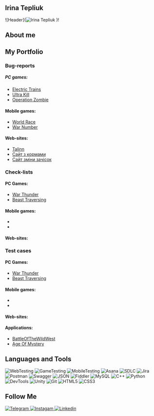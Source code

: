 ## Irina Tepliuk
![Header](![Irina Tepliuk](https://github.com/user-attachments/assets/a8c2b995-df56-4ea4-bc68-d8c69d0e3a85)
)!

## About me
> 

## My Portfolio 

### Bug-reports 

##### PC games:
- [Electric Trains](https://trello.com/b/5d7v3pdF/electric-trains)
- [Ultra Kill](https://trello.com/b/8Qy2FYtd/ultrakill)
- [Operation Zombie](https://trello.com/b/iwhq7r49/operation-zombie)

#### Mobile games: 
- [World Race](https://trello.com/b/qBmiWOr4/word-race)
- [War Number](https://trello.com/b/xLWIWkVC/war-number)

#### Web-sites:
- [Talinn](https://trello.com/b/X3t1nVXv/%D1%81%D0%B0%D0%B9%D1%82-tallinncold-time)
- [Сайт з кормами](https://trello.com/b/R0ZhEV6m/%D1%81%D0%B0%D0%B9%D1%82-%D0%B7-%D0%BA%D0%BE%D1%80%D0%BC%D0%B0%D0%BC%D0%B8)
- [Сайт зміни зачісок](https://trello.com/b/LCu08976/%D1%81%D0%B0%D0%B9%D1%82-%D0%B7%D0%BC%D1%96%D0%BD%D0%B8-%D0%B7%D1%8F%D1%87%D1%96%D1%81%D0%BE%D0%BA)

### Check-lists
#### PC Games:
- [War Thunder]()
- [Beast Traversing]()

#### Mobile games:
- []()
- []()

#### Web-sites:

  
### Test cases 
#### PC Games:
- [War Thunder]()
- [Beast Traversing]()

#### Mobile games:
- []()
- []()

#### Web-sites:





#### Applications:
- [BattleOfTheWildWest]()
- [Age Of Mystery]()


## Languages and Tools
![WebTesting](https://img.shields.io/badge/-WebTesting-556AC1?style=for-the-badge&logo=WebTesting&logoColor=556AC1)
![GameTesting](https://img.shields.io/badge/-GameTesting-FAB000?style=for-the-badge&logo=GameTesting&logoColor=FAB000)
![MobileTesting](https://img.shields.io/badge/-MobileTesting-4592C1?style=for-the-badge&logo=MobileTesting&logoColor=4592C1)
![Asana](https://img.shields.io/badge/-Asana-363639?style=for-the-badge&logo=Asana&logoColor=F06A6A)
![SDLC](https://img.shields.io/badge/-SDLC-A4BEF1?style=for-the-badge&logo=SDLC&logoColor=A4BEF1)
![Jira](https://img.shields.io/badge/-Jira-629FF6?style=for-the-badge&logo=Jira&logoColor=166BE0)
![Postman](https://img.shields.io/badge/-Postman-D7D0AD?style=for-the-badge&logo=Postman&logoColor=FB7C29)
![Swagger](https://img.shields.io/badge/-Swagger-173648?style=for-the-badge&logo=Swagger&logoColor=8BB600)
![JSON](https://img.shields.io/badge/-JSON-B2B2B2?style=for-the-badge&logo=JSON&logoColor=393939)
![Fiddler](https://img.shields.io/badge/-Fiddler-2B6D05?style=for-the-badge&logo=Fiddler&logoColor=2B6D05)
![MySQL](https://img.shields.io/badge/-MySQL-5181A2?style=for-the-badge&logo=MySQL&logoColor=00337E)
![C++](https://img.shields.io/badge/-C++-659AD2?style=for-the-badge&logo=C%2b%2b&logoColor=004482)
![Python](https://img.shields.io/badge/-Python-254A6B?style=for-the-badge&logo=Python&logoColor=FFE56A)
![DevTools](https://img.shields.io/badge/-DevTools-266EE4?style=for-the-badge&logo=DevTools&logoColor=266EE4)
![Unity](https://img.shields.io/badge/-Unity-757879?style=for-the-badge&logo=Unity&logoColor=000000)
![Git](https://img.shields.io/badge/-Git-181617?style=for-the-badge&logo=Git&logoColor=F0F0F0)
![HTML5](https://img.shields.io/badge/-HTML5-3A3B3D?style=for-the-badge&logo=HTML5&logoColor=64C18)
![CSS3](https://img.shields.io/badge/-CSS3-254ADC?style=for-the-badge&logo=CSS3&logoColor=2094EF)




## Follow Me
[ ![Telegram](https://img.shields.io/badge/-Telegram-30A5D8?style=for-the-badge&logo=Telegram&logoColor=F6F9FA) ](https://t.me/Iryna3107)
[ ![Instagam](https://img.shields.io/badge/-Instagram-A601CD?style=for-the-badge&logo=Instagram&logoColor=D6A639) ]()
[ ![Linkedin](https://img.shields.io/badge/-Linkedin-0A66C2?style=for-the-badge&logo=Linkedin&logoColor=FFFFFF) ]()
